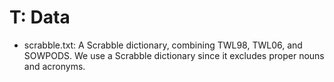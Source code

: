 # T: Data

- scrabble.txt:
  A Scrabble dictionary, combining TWL98, TWL06, and SOWPODS. We use a
  Scrabble dictionary since it excludes proper nouns and acronyms.
